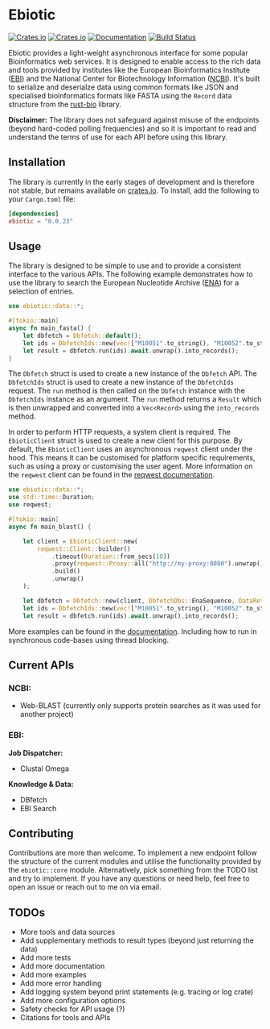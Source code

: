 # Ebiotic

[![Crates.io](https://img.shields.io/crates/v/ebiotic.svg)](https://crates.io/crates/ebiotic)
[![Crates.io](https://img.shields.io/crates/l/ebiotic.svg)](https://crates.io/crates/ebiotic)
[![Documentation](https://docs.rs/ebiotic/badge.svg)](https://docs.rs/ebiotic)
[![Build Status](https://github.com/hallsopp/ebiotic/actions/workflows/rust.yml/badge.svg)]()

Ebiotic provides a light-weight asynchronous interface for some popular Bioinformatics web services. It is designed to
enable access to the rich data and tools provided by institutes like the European Bioinformatics
Institute ([EBI](https://www.ebi.ac.uk/)) and the National Center for Biotechnology
Information ([NCBI](https://www.ncbi.nlm.nih.gov/)). It's built to serialize
and deserialze data using common formats like JSON and specialised bioinformatics formats like FASTA using the `Record`
data structure from the [rust-bio](https://rust-bio.github.io/) library.

**Disclaimer:**
The library does not safeguard against misuse of the endpoints (beyond hard-coded polling frequencies) and so it is
important to read and understand the terms of use for each API before using this library.

## Installation

The library is currently in the early stages of development and is therefore not stable, but remains available
on [crates.io](https://crates.io/crates/ebiotic). To install, add
the following to your `Cargo.toml` file:

```toml
[dependencies]
ebiotic = "0.0.23"
```

## Usage

The library is designed to be simple to use and to provide a consistent interface to the various APIs. The following
example demonstrates how to use the library to search the European Nucleotide
Archive ([ENA](https://www.ebi.ac.uk/ena/browser/home)) for a selection of entries.

```rust
use ebiotic::data::*;

#[tokio::main]
async fn main_fasta() {
    let dbfetch = Dbfetch::default();
    let ids = DbfetchIds::new(vec!["M10051".to_string(), "M10052".to_string()]);
    let result = dbfetch.run(ids).await.unwrap().into_records();
}
```

The `Dbfetch` struct is used to create a new instance of the `Dbfetch` API. The `DbfetchIds` struct is used to create a
new instance of the `DbfetchIds` request. The `run` method is then called on the `Dbfetch` instance with
the `DbfetchIds` instance as an argument. The `run` method returns a `Result` which is then unwrapped and converted into
a `Vec<Record>` using the `into_records` method.

In order to perform HTTP requests, a system client is required. The `EbioticClient` struct is used to create a new
client for this purpose. By default, the `EbioticClient` uses an asynchronous `reqwest` client under the hood. This
means it can be customised for platform specific requirements, such as using a proxy or customising the user agent. More
information on the `reqwest` client can be found in the [reqwest documentation](https://docs.rs/crate/reqwest/latest).

```rust
use ebiotic::data::*;
use std::time::Duration;
use reqwest;

#[tokio::main]
async fn main_blast() {

    let client = EbioticClient::new(
        reqwest::Client::builder()
            .timeout(Duration::from_secs(10))
            .proxy(reqwest::Proxy::all("http://my-proxy:8080").unwrap())
            .build()
            .unwrap()
    );

    let dbfetch = Dbfetch::new(client, DbfetchDbs::EnaSequence, DataReturnFormats::Fasta, DbfetchStyle::Raw);
    let ids = DbfetchIds::new(vec!["M10051".to_string(), "M10052".to_string()]);
    let result = dbfetch.run(ids).await.unwrap().into_records();
```

More examples can be found in the [documentation](https://docs.rs/ebiotic). Including how to run in synchronous
code-bases using thread blocking.

## Current APIs

### NCBI:

- Web-BLAST (currently only supports protein searches as it was used for another project)

### EBI:

**Job Dispatcher:**

- Clustal Omega

**Knowledge & Data:**

- DBfetch
- EBI Search

## Contributing

Contributions are more than welcome. To implement a new endpoint follow the structure of the current modules and utilise
the functionality provided by the `ebiotic::core` module. Alternatively, pick something from the TODO list and try to
implement.
If you have any questions or need help, feel free to open an issue or reach out to me on via email.

## TODOs

- More tools and data sources
- Add supplementary methods to result types (beyond just returning the data)
- Add more tests
- Add more documentation
- Add more examples
- Add more error handling
- Add logging system beyond print statements (e.g. tracing or log crate)
- Add more configuration options
- Safety checks for API usage (?)
- Citations for tools and APIs 